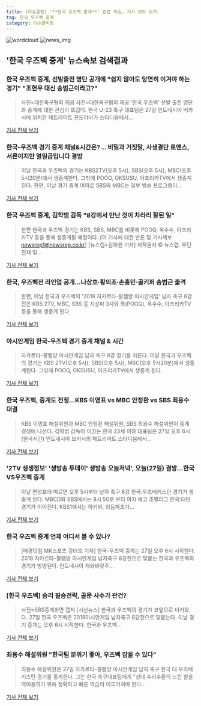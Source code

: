 ```yaml
---
title: (이슈클립) '**한국 우즈벡 중계**' 관련 이슈, 기사 모아 보기
tag: 한국 우즈벡 중계
category: 이슈클리핑
---
```

![wordcloud](https://s3.ap-northeast-2.amazonaws.com/lyrics101-wordcloud/2018-08-27-1535360098.png)
![news_img](https://user-images.githubusercontent.com/42597476/44507050-1206f400-a6e4-11e8-8d98-7ffbfebb353f.png)
## **'**한국 우즈벡 중계**'** 뉴스속보 검색결과
### **한국 우즈벡 중계**, 선발출전 명단 공개에 "쉽지 않아도 당연히 이겨야 하는 경기" "조현우 대신 송범근이라고?"

>사진=대한축구협회 제공 사진=대한축구협회 제공 '한국 우즈벡' 선발 출전 명단과 중계에 대한 관심이 뜨겁다.  한국 U-23 축구 대표팀은 27일 인도네시아 버카시에 위치한 패트리어트 찬드라바가 스타디움에서...

<a href="http://www.whitepaper.co.kr/news/articleView.html?idxno=111464" target="_blank">기사 전체 보기</a>

### 한국-우즈벡 경기 중계 채널&시간은?… 비밀과 거짓말, 사생결단 로맨스, 서른이지만 열일곱입니다 결방

>이날 한국과 우즈벡의 경기는 KBS2TV(오후 5시), SBS(오후 5시), MBC(오후 5시20분)에서 생중계한다. 그밖에  POOQ, OKSUSU, 아프리카TV에서 생중계 된다. 한편, 이날 경기 중계 여파로 SBS와 MBC는 일부 방송 프로그램이...

<a href="http://news20.busan.com/controller/newsController.jsp?newsId=20180827000066" target="_blank">기사 전체 보기</a>

### **한국 우즈벡 중계**, 김학범 감독 "8강에서 만난 것이 차라리 잘된 일"

>한편 한국과 우즈벡 경기는 KBS, SBS, MBC를 비롯해 POOQ, 옥수수, 아프리카TV 등을 통해 생중계될 예정이다. [이 기사에 대한 반론 및 기사제보 newsrep1@newsrep.co.kr] [뉴스렙=김희원 기자] 저작권자 © 뉴스렙. 무단전재 및...

<a href="http://www.newsrep.co.kr/news/articleView.html?idxno=57194" target="_blank">기사 전체 보기</a>

### 한국, 우즈벡전 라인업 공개...나상호·황의조·손흥민·골키퍼 송범근 출격

>한편, 이날 한국과 우즈벡의 '2018 자카르타-팔렘방 아시안게임' 남자 축구 8강전은 KBS 2TV, MBC, SBS 등 지상파 3사와 푹(POOQ), 옥수수, 아프리카TV 등을 통해 생중계 된다.

<a href="http://www.slist.kr/news/articleView.html?idxno=43741" target="_blank">기사 전체 보기</a>

### 아시안게임 한국-우즈벡 경기 중계 채널 & 시간

>자카르타-팔렘방 아시안게임 남자 축구 8강 경기를 치른다. 이날 한국과 우즈벡의 경기는 KBS 2TV(오후 5시), SBS(오후 5시), MBC(오후 5시20분)에서 생중계된다. 그밖에 POOQ, OKSUSU, 아프리카TV에서 생중계 된다.

<a href="http://www.suwon.com/news/articleView.html?idxno=126687" target="_blank">기사 전체 보기</a>

### 한국 우즈벡, 중계도 전쟁…KBS 이영표 vs MBC 안정환 vs SBS 최용수 대결

>KBS 이영표 해설위원과 MBC 안정환 해설위원, SBS 최용수 해설위원이 중계 경쟁에 나선다. 김학범 감독이 이끄는 한국 23세 이하 대표팀은 27일 오후 6시(한국시간) 인도네시아 브카시의 패트리어트 스타디움에서...

<a href="http://stoo.asiae.co.kr/news/naver_view.htm?idxno=2018082717441249410" target="_blank">기사 전체 보기</a>

### '2TV 생생정보' '생방송 투데이' 생방송 오늘저녁', 오늘(27일) 결방…한국VS우즈벡 중계

>이날 편성표에 따르면 오후 5시부터 남자 축구 8강 한국:우즈베키스탄 경기가 생중계 된다. MBCD와 SBS에서는 8시 50분 부터 여자 배고 조별리그 한국:대만 경기가 이어진다. KBS1에서는 하키와, 리듬체조가...

<a href="http://www.kyeonggi.com/?mod=news&act=articleView&idxno=1513017" target="_blank">기사 전체 보기</a>

### **한국 우즈벡 중계** 언제 어디서 볼 수 있나?

>[매경닷컴 MK스포츠 강대호 기자] 한국-우즈벡 중계는 27일 오후 6시 시작한다. 2018 자카르타-팔렘방 아시안게임 남자축구 8강전으로 맞붙는 한국과 우즈벡의 경기가 방영된다. 인도네시아 자와바랏주...

<a href="http://sports.mk.co.kr/view.php?year=2018&no=537188" target="_blank">기사 전체 보기</a>

### [한국 우즈벡] 승리 필승전략, 골문 사수가 관건?

>사진=SBS중계화면 캡처 [시선뉴스] 한국과 우즈벡의 경기가 코앞으로 다가왔다. 27일 한국 우즈벡은 2018아시안게임 남자축구 8강전으로 맞붙는다.  이날 경기 중계는 오후 6시 시작한다. 한국과 우즈벡...

<a href="http://www.sisunnews.co.kr/news/articleView.html?idxno=89036" target="_blank">기사 전체 보기</a>

### 최용수 해설위원 "한국팀 분위기 좋아, 우즈벡 잡을 수 있다"

>최용수 해설위원은 27일 자카르타-팔렘방 아시안게임 남자 축구 한국 대 우즈베키스탄 경기를 중계한다. 그는 한국 축구대표팀에게 "상대 수비수들의 느린 발을 역이용하기 위해 정확하고 빠른 역습이 이루어져야 한다...

<a href="http://www.newsculture.tv/sub_read.html?uid=138971&section=sc155" target="_blank">기사 전체 보기</a>


